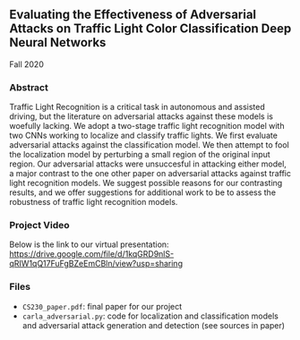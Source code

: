 ## Evaluating the Effectiveness of Adversarial Attacks on Traffic Light Color Classification Deep Neural Networks
Fall 2020

### Abstract
Traffic Light Recognition is a critical task in autonomous and assisted driving, but the literature on adversarial attacks against these models is woefully lacking. We adopt a two-stage traffic light recognition model with two CNNs working to localize and classify traffic lights. We first evaluate adversarial attacks against the classification model. We then attempt to fool the localization model by perturbing a small region of the original input region. Our adversarial attacks were unsuccesful in attacking either model, a major contrast to the one other paper on adversarial attacks against traffic light recognition models. We suggest possible reasons for our contrasting results, and we offer suggestions for additional work to be to assess the robustness of traffic light recognition models.

### Project Video
Below is the link to our virtual presentation:
https://drive.google.com/file/d/1kqGRD9nlS-qRIW1qQ17FuFgBZeEmCBln/view?usp=sharing

### Files
- ```CS230_paper.pdf```: final paper for our project
- ```carla_adversarial.py```: code for localization and classification models and adversarial attack generation and detection (see sources in paper)

